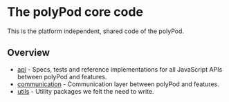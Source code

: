 # The polyPod core code

This is the platform independent, shared code of the polyPod.

## Overview

- [api](api) - Specs, tests and reference implementations for all JavaScript
  APIs between polyPod and features.
- [communication](communication) - Communication layer between polyPod and
  features.
- [utils](utils) - Utility packages we felt the need to write.
